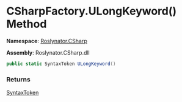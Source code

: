 # CSharpFactory\.ULongKeyword\(\) Method

**Namespace**: [Roslynator.CSharp](../../README.md)

**Assembly**: Roslynator\.CSharp\.dll

```csharp
public static SyntaxToken ULongKeyword()
```

### Returns

[SyntaxToken](https://docs.microsoft.com/en-us/dotnet/api/microsoft.codeanalysis.syntaxtoken)

